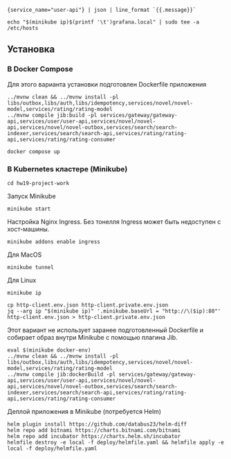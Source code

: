 ```
{service_name="user-api"} | json | line_format `{{.message}}`
```
```shell
echo "$(minikube ip)$(printf '\t')grafana.local" | sudo tee -a /etc/hosts
```

## Установка

### В Docker Compose

Для этого варианта установки подготовлен Dockerfile приложения

```shell
../mvnw clean && ../mvnw install -pl libs/outbox,libs/auth,libs/idempotency,services/novel/novel-model,services/rating/rating-model 
../mvnw compile jib:build -pl services/gateway/gateway-api,services/user/user-api,services/novel/novel-api,services/novel/novel-outbox,services/search/search-indexer,services/search/search-api,services/rating/rating-api,services/rating/rating-consumer 
```

```shell
docker compose up
```

### В Kubernetes кластере (Minikube)

```shell
cd hw19-project-work
```

Запуск Minikube
```shell
minikube start
```

Настройка Nginx Ingress.
Без тонелля Ingress может быть недоступен с хост-машины.
```shell
minikube addons enable ingress
```

Для MacOS
```shell
minikube tunnel
```

Для Linux
```shell
minikube ip
```

```shell
cp http-client.env.json http-client.private.env.json
jq --arg ip "$(minikube ip)" '.minikube.baseUrl = "http://\($ip):80"' http-client.env.json > http-client.private.env.json
```

Этот вариант не использует заранее подготовленный Dockerfile и собирает образ внутри Minikube с помощью плагина Jib.
```shell
eval $(minikube docker-env)
../mvnw clean && ../mvnw install -pl libs/outbox,libs/auth,libs/idempotency,services/novel/novel-model,services/rating/rating-model 
../mvnw compile jib:dockerBuild -pl services/gateway/gateway-api,services/user/user-api,services/novel/novel-api,services/novel/novel-outbox,services/search/search-indexer,services/search/search-api,services/rating/rating-api,services/rating/rating-consumer
```

Деплой приложения в Minikube (потребуется Helm)
```shell
helm plugin install https://github.com/databus23/helm-diff
helm repo add bitnami https://charts.bitnami.com/bitnami
helm repo add incubator https://charts.helm.sh/incubator
helmfile destroy -e local -f deploy/helmfile.yaml && helmfile apply -e local -f deploy/helmfile.yaml
```
